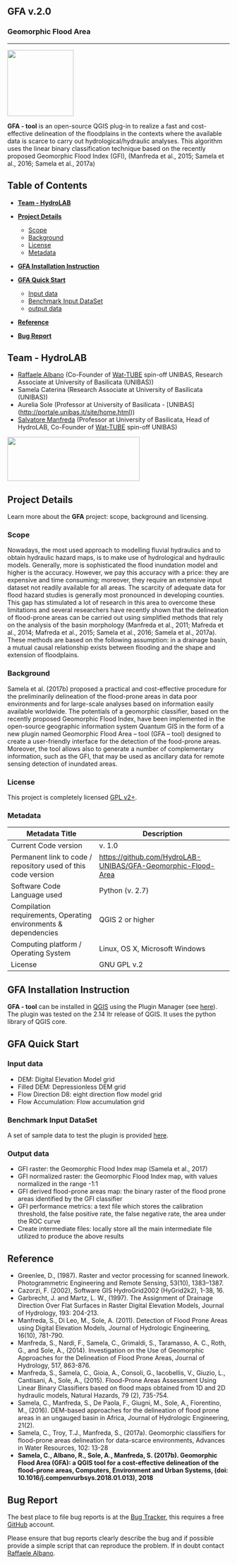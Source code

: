 **GFA v.2.0**
----------

### Geomorphic Flood Area
----------
<p align="left"><img src="https://github.com/HydroLAB-UNIBAS/GFA-Geomorphic-Flood-Area/blob/master/GeomorphicFloodIndex/icona.png"   width="150" height="150" //></p>

**GFA - tool** is an open-source QGIS plug-in to realize a fast and cost-effective delineation of the floodplains in the contexts where the available data is scarce to carry out hydrological/hydraulic analyses. This algorithm uses the linear binary classification technique based on the recently proposed Geomorphic Flood Index (GFI), (Manfreda et al., 2015; Samela et al., 2016; Samela et al., 2017a)


## Table of Contents

* [**Team - HydroLAB**](#team)

* [**Project Details**](#project-details)  
    * [Scope](#scope)
    * [Background](#background)
    * [License](#license)
    * [Metadata](#metadata)

* [**GFA Installation Instruction**](#Installation-Instruction)  

* [**GFA Quick Start**](#quick-start)
    * [Input data](#input)
    * [Benchmark Input DataSet](#inputdata)
    * [output data](#input)

* [**Reference**](#reference)

* [**Bug Report**](#bug-report)

## Team - HydroLAB


- [Raffaele Albano](http://www2.unibas.it/raffaelealbano) (Co-Founder of [Wat-TUBE](http://wat-tube.it) spin-off UNIBAS, Research Associate at University of Basilicata (UNIBAS))
- Samela Caterina (Research Associate at University of Basilicata (UNIBAS))
- Aurelia Sole (Professor at University of Basilicata  - [UNIBAS] (http://portale.unibas.it/site/home.html))
- [Salvatore Manfreda](http://www2.unibas.it/manfreda/HydroLab) (Professor at University of Basilicata, Head of HydroLAB, Co-Founder of [Wat-TUBE](http://wat-tube.it) spin-off UNIBAS)

<p align="left"><img src="https://github.com/HydroLAB-UNIBAS/GFA-Geomorphic-Flood-Area/blob/master/GeomorphicFloodIndex/HydroLAB.PNG" width="300" height="100" /></p>

## Project Details
Learn more about the **GFA** project: scope, background and licensing.

### Scope
Nowadays, the most used approach to modelling fluvial hydraulics and to obtain hydraulic hazard maps, is to make use of hydrological and hydraulic models. 
Generally, more is sophisticated the flood inundation model and higher is the accuracy.
However, we pay this accuracy with a price: they are expensive and time consuming; moreover, they require an extensive input dataset not readily available for all areas. The scarcity of adequate data for flood hazard studies is generally most pronounced in developing counties. This gap has stimulated a lot of research in this area to overcome these limitations and several researchers have recently shown that the delineation of flood-prone areas can be carried out using simplified methods that rely on the analysis of the basin morphology (Manfreda et al., 2011; Mafreda et al., 2014; Mafreda et al., 2015; Samela et al., 2016; Samela et al., 2017a). These methods are based on the following assumption: in a drainage basin, a mutual causal relationship exists between flooding and the shape and extension of floodplains.

### Background
Samela et al. (2017b) proposed a practical and cost-effective procedure for the preliminarily delineation of the flood-prone areas in data poor environments and for large-scale analyses based on information easily available worldwide.  The potentials of a geomorphic classifier, based on the recently proposed Geomorphic Flood Index, have been implemented in the open-source geographic information system Quantum GIS in the form of a new plugin named Geomorphic Flood Area – tool (GFA – tool) designed to create a user-friendly interface for the detection of the food-prone areas. Moreover, the tool allows also to generate a number of complementary information, such as the GFI, that may be used as ancillary data for remote sensing detection of inundated areas. 


### License
This project is completely licensed [GPL v2+](https://github.com/HydroLAB-UNIBAS/GFA-Geomorphic-Flood-Area/blob/master/GeomorphicFloodIndex/LICENSE.txt).

### Metadata
| Metadata Title | Description |
|----------------|-------------|
|  Current Code version              |    v. 1.0         |
|   Permanent link to code / repository used of this code version             |       https://github.com/HydroLAB-UNIBAS/GFA-Geomorphic-Flood-Area       |
|       Software Code Language used          |        Python (v. 2.7)       |
|    Compilation requirements, Operating environments & dependencies             |    QGIS 2 or higher         |
|   Computing platform / Operating System             |   Linux, OS X, Microsoft Windows          |
|     License           |      GNU GPL v.2       |

## GFA Installation Instruction
**GFA - tool** can be installed in [QGIS](https://qgis.org) using the Plugin Manager (see [here](http://docs.qgis.org/2.8/en/docs/user_manual/plugins/plugins.html#managing-plugins)). The plugin was tested on the 2.14 ltr release of QGIS. It uses the python library of QGIS core. 

## GFA Quick Start


### Input data
- DEM: Digital Elevation Model grid
- Filled DEM: Depressionless DEM grid
- Flow Direction D8: eight direction flow model grid
- Flow Accumulation: Flow accumulation grid

### Benchmark Input DataSet
A set of sample data to test the plugin is provided 
[here](https://github.com/HydroLAB-UNIBAS/GFA-Geomorphic-Flood-Area-doc).

### Output data
- GFI raster: the Geomorphic Flood Index map (Samela et al., 2017)
- GFI normalized raster: the Geomorphic Flood Index map, with values normalized in the range -1:1
- GFI derived flood-prone areas map: the binary raster of the flood prone areas identified by the GFI classifier
- GFI performance metrics: a text file which stores the calibration threshold, the false positive rate, the false negative rate, the area under the ROC curve
- Create intermediate files: locally store all the main intermediate file utilized to produce the above results

## Reference
- Greenlee, D., (1987). Raster and vector processing for scanned linework. Photogrammetric Engineering and Remote Sensing, 53(10), 1383–1387.
- Cazorzi, F. (2002), Software GIS HydroGrid2002 (HyGrid2k2), 1-38, 16.
- Garbrecht, J. and Martz, L. W., (1997). The Assignment of Drainage Direction Over Flat Surfaces in Raster Digital Elevation Models, Journal of Hydrology, 193: 204-213.
- Manfreda, S., Di Leo, M., Sole, A. (2011). Detection of Flood Prone Areas using Digital Elevation Models, Journal of Hydrologic Engineering, 16(10), 781-790.
- Manfreda, S., Nardi, F., Samela, C., Grimaldi, S., Taramasso, A. C., Roth, G., and Sole, A., (2014). Investigation on the Use of Geomorphic Approaches for the Delineation of Flood Prone Areas, Journal of Hydrology, 517, 863-876. 
- Manfreda, S., Samela, C., Gioia, A., Consoli, G., Iacobellis, V.,  Giuzio, L., Cantisani, A., Sole, A., (2015). Flood-Prone Areas Assessment Using Linear Binary Classifiers based on flood maps obtained from 1D and 2D hydraulic models,  Natural Hazards, 79 (2), 735-754.
- Samela, C., Manfreda, S., De Paola, F., Giugni, M., Sole, A., Fiorentino, M., (2016). DEM-based approaches for the delineation of flood prone areas in an ungauged basin in Africa,  Journal of Hydrologic Engineering, 21(2).
- Samela, C., Troy, T.J., Manfreda, S., (2017a). Geomorphic classifiers for flood-prone areas delineation for data-scarce environments, Advances in Water Resources, 102: 13-28 
- **Samela, C., Albano, R., Sole, A., Manfreda, S. (2017b). Geomorphic Flood Area (GFA): a QGIS tool for a cost-effective delineation of the flood-prone areas, Computers, Environment and Urban Systems, (doi: 10.1016/j.compenvurbsys.2018.01.013), 2018**

## Bug Report
The best place to file bug reports is at the [Bug Tracker](https://github.com/HydroLAB-UNIBAS/GFA-Geomorphic-Flood-Area/issues), this requires a free [GitHub](https://github.com/) account.

Please ensure that bug reports clearly describe the bug and if possible provide a simple script that can reproduce the problem. If in doubt contact [Raffaele Albano](http://www2.unibas.it/raffaelealbano/?page_id=115).
